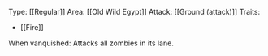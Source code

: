 Type: [[Regular]]
Area: [[Old Wild Egypt]]
Attack: [[Ground (attack)]]
Traits:
- [[Fire]]

When vanquished: Attacks all zombies in its lane.